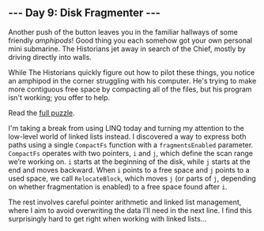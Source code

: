 ## --- Day 9: Disk Fragmenter ---
Another push of the button leaves you in the familiar hallways of some friendly _amphipods_! Good thing you each somehow got your own personal mini submarine. The Historians jet away in search of the Chief, mostly by driving directly into walls.

While The Historians quickly figure out how to pilot these things, you notice an amphipod in the corner struggling with his computer. He's trying to make more contiguous free space by compacting all of the files, but his program isn't working; you offer to help.

Read the [full puzzle](https://adventofcode.com/2024/day/9).

I'm taking a break from using LINQ today and turning my attention to the low-level world of linked lists instead. I discovered a way to express both paths using a single `CompactFs` function with a `fragmentsEnabled` parameter. `CompactFs` operates with two pointers, `i` and `j`, which define the scan range we’re working on. `i` starts at the beginning of the disk, while `j` starts at the end and moves backward. When `i` points to a free space and `j` points to a used space, we call `RelocateBlock`, which moves `j` (or parts of `j`, depending on whether fragmentation is enabled) to a free space found after `i`.

The rest involves careful pointer arithmetic and linked list management, where I aim to avoid overwriting the data I’ll need in the next line. I find this surprisingly hard to get right when working with linked lists...
